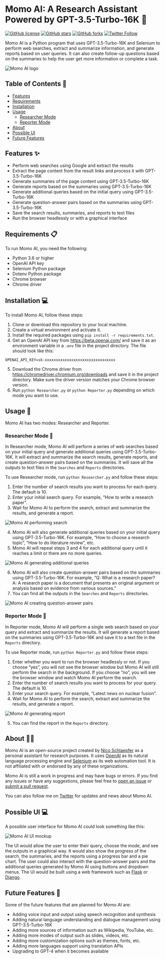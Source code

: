 
# Momo AI: A Research Assistant Powered by GPT-3.5-Turbo-16K 🤖

[![GitHub license](https://img.shields.io/github/license/nschlaepfer/humanWeb)](https://github.com/nschlaepfer/humanWeb/blob/main/LICENSE)
[![GitHub stars](https://img.shields.io/github/stars/nschlaepfer/humanWeb)](https://github.com/nschlaepfer/humanWeb/stargazers)
[![GitHub forks](https://img.shields.io/github/forks/nschlaepfer/humanWeb)](https://github.com/nschlaepfer/humanWeb/network)
[![Twitter Follow](https://img.shields.io/twitter/follow/nos_ult?style=social)](https://twitter.com/nos_ult)

Momo AI is a Python program that uses GPT-3.5-Turbo-16K and Selenium to perform web searches, extract and summarize information, and generate reports based on user queries. It can also create follow-up questions based on the summaries to help the user get more information or complete a task.

![Momo AI logo](momo-ai-logo.png)

## Table of Contents 📑

- [Features](#features-)
- [Requirements](#requirements-)
- [Installation](#installation-)
- [Usage](#usage-)
  - [Researcher Mode](#researcher-mode-)
  - [Reporter Mode](#reporter-mode-)
- [About](#about-)
- [Possible UI](#possible-ui-)
- [Future Features](#future-features-)

## Features ✨

- Perform web searches using Google and extract the results
- Extract the page content from the result links and process it with GPT-3.5-Turbo-16K
- Generate summaries of the page content using GPT-3.5-Turbo-16K
- Generate reports based on the summaries using GPT-3.5-Turbo-16K
- Generate additional queries based on the initial query using GPT-3.5-Turbo-16K
- Generate question-answer pairs based on the summaries using GPT-3.5-Turbo-16K
- Save the search results, summaries, and reports to text files
- Run the browser headlessly or with a graphical interface

## Requirements 📋

To run Momo AI, you need the following:

- Python 3.6 or higher
- OpenAI API key
- Selenium Python package
- Dotenv Python package
- Chrome browser
- Chrome driver

## Installation 💻

To install Momo AI, follow these steps:

1. Clone or download this repository to your local machine.
2. Create a virtual environment and activate it.
3. Install the required packages using `pip install -r requirements.txt`.
4. Get an OpenAI API key from https://beta.openai.com/ and save it as an environment variable in a `.env` file in the project directory. The file should look like this:

```text
OPENAI_API_KEY=sk-xxxxxxxxxxxxxxxxxxxxxxxxxxxxxxxx
```

5. Download the Chrome driver from https://chromedriver.chromium.org/downloads and save it in the project directory. Make sure the driver version matches your Chrome browser version.
6. Run `python Researcher.py` or `python Reporter.py` depending on which mode you want to use.

## Usage 🚀

Momo AI has two modes: Researcher and Reporter.

### Researcher Mode 🔎

In Researcher mode, Momo AI will perform a series of web searches based on your initial query and generate additional queries using GPT-3.5-Turbo-16K. It will extract and summarize the search results, generate reports, and create question-answer pairs based on the summaries. It will save all the outputs to text files in the `Searches` and `Reports` directories.

To use Researcher mode, run `python Researcher.py` and follow these steps:

1. Enter the number of search results you want to process for each query. The default is 10.
2. Enter your initial search query. For example, “How to write a research paper”.
3. Wait for Momo AI to perform the search, extract and summarize the results, and generate a report.

![Momo AI performing search](momo-ai-search.gif)

4. Momo AI will also generate additional queries based on your initial query using GPT-3.5-Turbo-16K. For example, “How to choose a research topic”, “How to do literature review”, etc.
5. Momo AI will repeat steps 3 and 4 for each additional query until it reaches a limit or there are no more queries.

![Momo AI generating additional queries](momo-ai-additional.gif)

6. Momo AI will also create question-answer pairs based on the summaries using GPT-3.5-Turbo-16K. For example, “Q: What is a research paper? A: A research paper is a document that presents an original argument or analysis based on evidence from various sources.”
7. You can find all the outputs in the `Searches` and `Reports` directories.

![Momo AI creating question-answer pairs](momo-ai-question.gif)

### Reporter Mode 📰

In Reporter mode, Momo AI will perform a single web search based on your query and extract and summarize the results. It will generate a report based on the summaries using GPT-3.5-Turbo-16K and save it to a text file in the `Reports` directory.

To use Reporter mode, run `python Reporter.py` and follow these steps:

1. Enter whether you want to run the browser headlessly or not. If you choose “yes”, you will not see the browser window but Momo AI will still perform the search in the background. If you choose “no”, you will see the browser window and watch Momo AI perform the search.
2. Enter the number of search results you want to process for your query. The default is 10.
3. Enter your search query. For example, “Latest news on nuclear fusion”.
4. Wait for Momo AI to perform the search, extract and summarize the results, and generate a report.

![Momo AI generating report](momo-ai-report.gif)

5. You can find the report in the `Reports` directory.

## About 🙋‍♂️

Momo AI is an open-source project created by [Nico Schlaepfer](https://github.com/nschlaepfer) as a personal assistant for research purposes. It uses [OpenAI](https://openai.com/) as its natural language processing engine and [Selenium](https://www.selenium.dev/) as its web automation tool. It is not affiliated with or endorsed by any of these organizations.

Momo AI is still a work in progress and may have bugs or errors. If you find any issues or have any suggestions, please feel free to [open an issue](https://github.com/nschlaepfer/humanWeb/issues) or [submit a pull request](https://github.com/nschlaepfer/humanWeb/pulls).

You can also follow me on [Twitter](https://twitter.com/nos_ult) for updates and news about Momo AI.

## Possible UI 💻

A possible user interface for Momo AI could look something like this:

![Momo AI UI mockup](momo-ai-ui.png)

The UI would allow the user to enter their query, choose the mode, and see the outputs in a graphical way. It would also show the progress of the search, the summaries, and the reports using a progress bar and a pie chart. The user could also interact with the question-answer pairs and the additional queries generated by Momo AI using buttons and dropdown menus. The UI would be built using a web framework such as [Flask](https://flask.palletsprojects.com/) or [Django](https://www.djangoproject.com/).

## Future Features 🚧

Some of the future features that are planned for Momo AI are:

- Adding voice input and output using speech recognition and synthesis
- Adding natural language understanding and dialogue management using GPT-3.5-Turbo-16K
- Adding more sources of information such as Wikipedia, YouTube, etc.
- Adding more modes of output such as slides, videos, etc.
- Adding more customization options such as themes, fonts, etc.
- Adding more languages support using translation APIs
- Upgrading to GPT-4 when it becomes available
